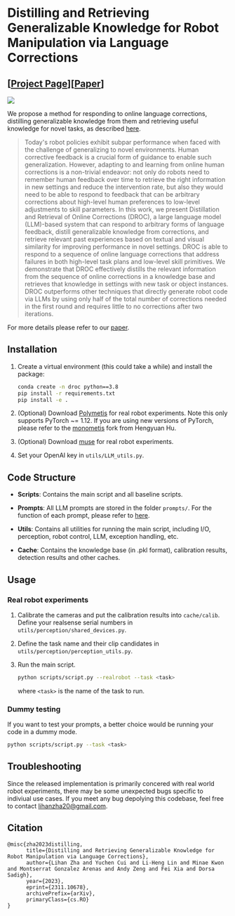 # Distilling and Retrieving Generalizable Knowledge for Robot Manipulation via Language Corrections
## [<a href="https://sites.google.com/stanford.edu/droc" target="_blank">Project Page</a>][<a href="https://arxiv.org/abs/2311.10678">Paper</a>]

![](https://github.com/lihzha/visualizations/blob/main/overview(twitter).gif)

We propose a method for responding to online language corrections, distilling generalizable knowledge from them and retrieving useful knowledge for novel tasks, as described <a href="https://sites.google.com/stanford.edu/droc" target="_blank">here</a>.

[//]: # (### Abstract)
> Today's robot policies exhibit subpar performance when faced with the challenge of generalizing to novel environments. Human corrective feedback is a crucial form of guidance to enable such generalization. However, adapting to and learning from online human corrections is a non-trivial endeavor: not only do robots need to remember human feedback over time to retrieve the right information in new settings and reduce the intervention rate, but also they would need to be able to respond to feedback that can be arbitrary corrections about high-level human preferences to low-level adjustments to skill parameters. In this work, we present Distillation and Retrieval of Online Corrections (DROC), a large language model (LLM)-based system that can respond to arbitrary forms of language feedback, distill generalizable knowledge from corrections, and retrieve relevant past experiences based on textual and visual similarity for improving performance in novel settings. DROC is able to respond to a sequence of online language corrections that address failures in both high-level task plans and low-level skill primitives. We demonstrate that DROC effectively distills the relevant information from the sequence of online corrections in a knowledge base and retrieves that knowledge in settings with new task or object instances. DROC outperforms other techniques that directly generate robot code via LLMs by using only half of the total number of corrections needed in the first round and requires little to no corrections after two iterations.

For more details please refer to our [paper](https://arxiv.org/abs/2311.10678).


## Installation

1. Create a virtual environment (this could take a while) and install the package:
      ```bash
      conda create -n droc python==3.8
      pip install -r requirements.txt
      pip install -e .
      ```

2. (Optional) Download <a href="https://github.com/facebookresearch/fairo/tree/main/polymetis">Polymetis</a> for real robot experiments. Note this only supports PyTorch ~= 1.12. If you are using new versions of PyTorch, please refer to the <a href="https://github.com/facebookresearch/fairo/tree/main/polymetis">monometis</a> fork from Hengyuan Hu.

3. (Optional) Download <a href="https://github.com/Stanford-ILIAD/muse">muse</a> for real robot experiments.

4. Set your OpenAI key in `utils/LLM_utils.py`.

## Code Structure

* **Scripts**: Contains the main script and all baseline scripts.

* **Prompts**: All LLM prompts are stored in the folder `prompts/`. For the function of each prompt, please refer to [here](https://github.com/Stanford-ILIAD/droc/tree/main/prompts/prompt_overview.txt).

* **Utils**: Contains all utilities for running the main script, including I/O, perception, robot control, LLM, exception handling, etc.

* **Cache**: Contains the knowledge base (in .pkl format), calibration results, detection results and other caches.


## Usage

### Real robot experiments

1. Calibrate the cameras and put the calibration results into `cache/calib`. Define your realsense serial numbers in `utils/perception/shared_devices.py`.

2. Define the task name and their clip candidates in `utils/perception/perception_utils.py`.

3. Run the main script.
      ```bash
      python scripts/script.py --realrobot --task <task>
      ```
      where `<task>` is the name of the task to run.

### Dummy testing
If you want to test your prompts, a better choice would be running your code in a dummy mode.
```bash
python scripts/script.py --task <task>
```

## Troubleshooting
Since the released implementation is primarily concered with real world robot experiments, there may be some unexpected bugs specific to indiviual use cases. If you meet any bug depolying this codebase, feel free to contact <lihanzha20@gmail.com>.


## Citation

```
@misc{zha2023distilling,
      title={Distilling and Retrieving Generalizable Knowledge for Robot Manipulation via Language Corrections}, 
      author={Lihan Zha and Yuchen Cui and Li-Heng Lin and Minae Kwon and Montserrat Gonzalez Arenas and Andy Zeng and Fei Xia and Dorsa Sadigh},
      year={2023},
      eprint={2311.10678},
      archivePrefix={arXiv},
      primaryClass={cs.RO}
}
```